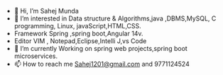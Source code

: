 - 👋 Hi, I’m Sahej Munda
- 👀 I’m interested in Data structure & Algorithms,java ,DBMS,MySQL, C programming, Linux, javaScript,HTML,CSS.
- Framework Spring ,spring boot,Angular 14v.
- Editor VIM , Notepad,Eclipse,Intelli J,vs Code
- 🌱 I’m currently Working on spring web  projects,spring boot microservices.
- 📫 How to reach me Sahej1201@gmail.com and 9771124524

<!---
Sahej5413/Sahej5413 is a ✨ special ✨ repository because its `README.md` (this file) appears on your GitHub profile.
You can click the Preview link to take a look at your changes.
--->
